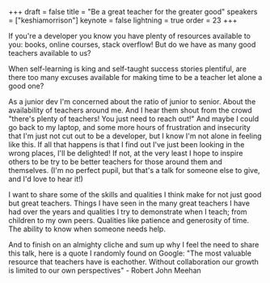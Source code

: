 +++
draft = false
title = "Be a great teacher for the greater good"
speakers = ["keshiamorrison"]
keynote = false
lightning = true
order = 23
+++

If you're a developer you know you have plenty of resources available to you: books, online courses, stack overflow! But do we have as many good teachers available to us?

When self-learning is king and self-taught success stories plentiful, are there too many excuses available for making time to be a teacher let alone a good one?

As a junior dev I'm concerned about the ratio of junior to senior. About the availability of teachers around me. And I hear them shout from the crowd "there's plenty of teachers! You just need to reach out!" And maybe I could go back to my laptop, and some more hours of frustration and insecurity that I'm just not cut out to be a developer, but I know I'm not alone in feeling like this. If all that happens is that I find out I've just been looking in the wrong places, I'll be delighted! If not, at the very least I hope to inspire others to be try to be better teachers for those around them and themselves. (I'm no perfect pupil, but that's a talk for someone else to give, and I'd love to hear it!)

I want to share some of the skills and qualities I think make for not just good but great teachers. Things I have seen in the many great teachers I have had over the years and qualities I try to demonstrate when I teach; from children to my own peers. Qualities like patience and generosity of time. The ability to know when someone needs help. 

And to finish on an almighty cliche and sum up why I feel the need to share this talk, here is a quote I randomly found on Google: "The most valuable resource that teachers have is eachother. Without collaboration our growth is limited to our own perspectives" - Robert John Meehan
